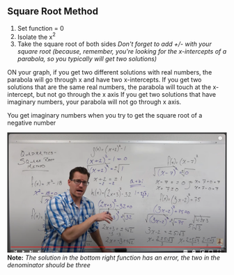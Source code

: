 ## Square Root Method

1. Set function = 0
2. Isolate the x$^2$
3. Take the square root of both sides
*Don't forget to add +/- with your square root (because, remember, you're looking for the x-intercepts of a parabola, so you typically will get two solutions)*

ON your graph, if you get two different solutions with real numbers, the parabola will go through x and have two x-intercepts.
If you get two solutions that are the same real numbers, the parabola will touch at the x-intercept, but not go through the x axis
If you get two solutions that have imaginary numbers, your parabola will not go through x axis. 

You get imaginary numbers when you try to get the square root of a negative number

![Square Root Method](squ-root-meth.png)
**Note:** *The solution in the bottom right function has an error, the two in the denominator should be three*


